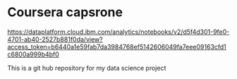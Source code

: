 # Coursera capsrone

https://dataplatform.cloud.ibm.com/analytics/notebooks/v2/d5f4d301-9fe0-4701-ab40-2527b881f0da/view?access_token=b6440a1e59fab7da3984768ef5142606049fa7eee09163cfd1c6800a999b4bf0 

This is a git hub repository for my data science project

